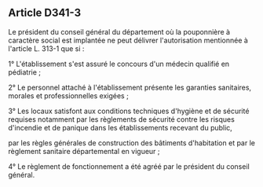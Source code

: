 ## Article D341-3

Le président du conseil général du département où la pouponnière à caractère social est implantée ne peut
délivrer l'autorisation mentionnée à l'article L. 313-1 que si :

1° L'établissement s'est assuré le concours d'un médecin qualifié en pédiatrie ;

2° Le personnel attaché à l'établissement présente les garanties sanitaires, morales et professionnelles
exigées ;

3° Les locaux satisfont aux conditions techniques d'hygiène et de sécurité requises notamment par les
règlements de sécurité contre les risques d'incendie et de panique dans les établissements recevant du public,


par les règles générales de construction des bâtiments d'habitation et par le règlement sanitaire départemental
en vigueur ;

4° Le règlement de fonctionnement a été agréé par le président du conseil général.

